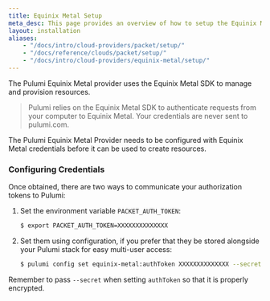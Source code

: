 ```yaml
---
title: Equinix Metal Setup
meta_desc: This page provides an overview of how to setup the Equinix Metal SDK to manage and provision resources.
layout: installation
aliases: 
    - "/docs/intro/cloud-providers/packet/setup/"
    - "/docs/reference/clouds/packet/setup/"
    - "/docs/intro/cloud-providers/equinix-metal/setup/"
---
```


The Pulumi Equinix Metal provider uses the Equinix Metal SDK to manage and provision resources.

> Pulumi relies on the Equinix Metal SDK to authenticate requests from your computer to Equinix Metal. Your credentials are never sent
> to pulumi.com.

The Pulumi Equinix Metal Provider needs to be configured with Equinix Metal credentials
before it can be used to create resources.

### Configuring Credentials

Once obtained, there are two ways to communicate your authorization tokens to Pulumi:

1. Set the environment variable `PACKET_AUTH_TOKEN`:

    ```bash
    $ export PACKET_AUTH_TOKEN=XXXXXXXXXXXXXX
    ```

2. Set them using configuration, if you prefer that they be stored alongside your Pulumi stack for easy multi-user access:

    ```bash
    $ pulumi config set equinix-metal:authToken XXXXXXXXXXXXXX --secret
    ```

Remember to pass `--secret` when setting `authToken` so that it is properly encrypted.
